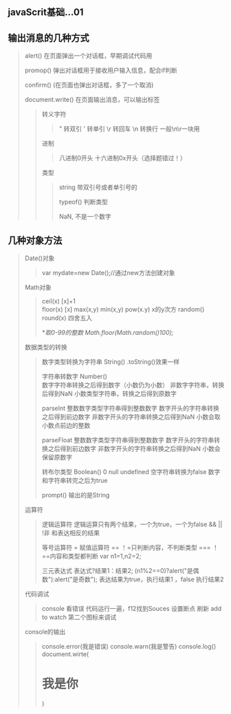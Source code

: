 ## javaScrit基础...01

## 输出消息的几种方式

> alert()         在页面弹出一个对话框，早期调试代码用
>
> promop()    弹出对话框用于接收用户输入信息，配合if判断
>
> confirm()    (在页面也弹出对话框，多了一个取消)
>
> document.write() 在页面输出消息，可以输出标签
>
> > 转义字符
> >
> > >  " 转双引  \' 转单引   \r 转回车    \n 转换行	一般\n\r一块用
> >
> > 进制
> >
> > > 八进制0开头  十六进制0x开头（选择题错过！）
> >
> > 类型
> >
> > > string  带双引号或者单引号的
> > >
> > > typeof() 判断类型
> > >
> > >  NaN, 不是一个数字

## 几种对象方法

> Date()对象
>
> > var mydate=new Date();//通过new方法创建对象
>
> Math对象
>
> > ceil(x)  [x]+1  
> > floor(x) [x]
> > max(x,y)   min(x,y)
> > pow(x.y)    x的y次方
> > random()
> > round(x)    四舍五入
> >
> > **取0-99的整数  Math.floor(Math.random()*100);**
>
> 数据类型的转换
>
> > 数字类型转换为字符串
> > String()   .toString()效果一样
> >
> > 字符串转数字
> > Number()  
> > 数字字符串转换之后得到数字（小数仍为小数）
> > 非数字字符串，转换后得到NaN
> > 小数类型字符串，转换之后得到原数字
> >
> > parseInt
> > 整数数字类型字符串得到整数数字
> > 数字开头的字符串转换之后得到前边数字
> > 非数字开头的字符串转换之后得到NaN
> > 小数会取小数点前边的整数
> >
> > parseFloat
> > 整数数字类型字符串得到整数数字
> > 数字开头的字符串转换之后得到前边数字
> > 非数字开头的字符串转换之后得到NaN
> > 小数会保留原数字
> >
> > 转布尔类型
> > Boolean()
> > 0 null undefined 空字符串转换为false
> > 数字和字符串转完之后为true
> >
> > prompt() 输出的是String
> >
>
> 运算符
>
> > 逻辑运算符
> > 逻辑运算只有两个结果，一个为true，一个为false
> > &&   ||   !非 和表达相反的结果
> >
> > 等号运算符
> > = 赋值运算符  ==  ！=只判断内容，不判断类型
> > ===  ！==内容和类型都判断
> > var n1=1,n2=2;
> >
> > 三元表达式
> > 表达式?结果1：结果2;
> > (n1%2==0)?alert("是偶数"):alert("是奇数");
> > 表达结果为true，执行结果1 ，false 执行结果2
>
> 代码调试
>
> > console 看错误
> > 代码运行一遍，f12找到Souces  设置断点
> > 刷新    add to watch 第二个图标来调试
>
> console的输出
>
> > console.error(我是错误)
> > console.warn(我是警告)
> > console.log()
> > document.wirte(<h1>我是你</h1>)

